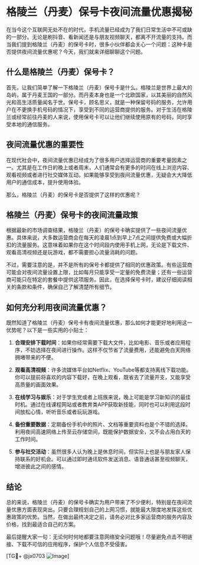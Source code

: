 # 格陵兰（丹麦）保号卡夜间流量优惠揭秘

在当今这个互联网无处不在的时代，手机流量已经成为了我们日常生活中不可或缺的一部分。无论是刷抖音、看新闻还是与朋友视频聊天，都离不开流量的支持。而当我们提到格陵兰（丹麦）的保号卡时，很多小伙伴都会关心一个问题：这种卡是否提供夜间流量优惠呢？今天，我们就来详细聊聊这个问题。

## 什么是格陵兰（丹麦）保号卡？

首先，让我们简单了解一下格陵兰（丹麦）保号卡是什么。格陵兰是世界上最大的岛屿，属于丹麦王国的一部分。而丹麦本身也是一个北欧国家，以其美丽的自然风光和高生活质量闻名于世。保号卡，顾名思义，就是一种保留号码的服务，允许用户在不更换手机号码的情况下，享受到不同的运营商提供的服务。对于生活在格陵兰或经常前往丹麦的人来说，使用保号卡可以让他们继续使用原有的号码，同时享受本地的通信服务。

## 夜间流量优惠的重要性

在现代社会中，夜间流量优惠已经成为了很多用户选择运营商的重要考量因素之一。尤其是在工作日的晚上或者周末，人们通常会有更多的时间在线上浏览内容、观看视频或者进行社交媒体互动。如果能够享受到夜间流量优惠，无疑会大大降低用户的通信成本，提升使用体验。

那么，格陵兰（丹麦）的保号卡是否提供了这样的优惠呢？

## 格陵兰（丹麦）保号卡的夜间流量政策

根据最新的市场调查结果，格陵兰（丹麦）的保号卡确实提供了一些夜间流量优惠。具体来说，大多数运营商会在每天的凌晨1点到早上7点之间提供免费或大幅折扣的流量服务。这意味着如果你在这个时间段内使用手机上网，无论是下载文件、观看高清视频还是玩游戏，都不需要担心流量消耗的问题。

不过，需要注意的是，并不是所有的保号卡都提供了相同的优惠政策。有些运营商可能会对夜间流量设置上限，比如每月只能享受一定量的免费流量；还有一些运营商可能只在特定的套餐中提供这项服务。因此，在选择保号卡时，建议仔细阅读相关的条款和条件，确保自己了解清楚所有细节。

## 如何充分利用夜间流量优惠？

既然知道了格陵兰（丹麦）保号卡有夜间流量优惠，那么如何才能更好地利用这一优势呢？以下是一些实用的小贴士：

1. **合理安排下载时间**：如果你经常需要下载大文件，比如电影、音乐或者应用程序，不妨选择在夜间进行操作。这样不仅节省了流量费用，还能避免白天网络拥堵带来的不便。
   
2. **观看高清视频**：许多流媒体平台如Netflix、YouTube等都支持离线下载功能。你可以提前将喜欢的内容下载好，在晚上观看，既省去了流量开支，又能享受高质量的画面效果。
   
3. **在线学习与娱乐**：对于学生党或者上班族来说，晚上可能是学习新知识的最佳时机。通过在线课程网站或者教育类APP获取新技能，同时也可以利用这段时间放松心情，听听音乐或者玩玩游戏。

4. **备份重要数据**：定期备份手机中的照片、文档等重要资料也是个不错的选择。利用夜间高速网络上传至云存储空间，既能保护数据安全，又不会占用白天的工作时间。

5. **参与社交活动**：虽然很多人认为晚上是休息时间，但实际上也是与朋友家人保持联系的好机会。可以通过即时通讯软件发送消息、语音通话甚至视频聊天，增进彼此之间的感情。

## 结论

总的来说，格陵兰（丹麦）的保号卡确实为用户带来了不少便利，特别是在夜间流量优惠方面表现突出。只要合理规划自己的上网习惯，就能最大限度地发挥这些优惠政策的优势。当然，在做出最终决定之前，请务必对比多家运营商的服务内容及价格，找到最适合自己的方案。

最后提醒大家一句：无论何时何地都要注意网络安全问题哦！尽量避免点击不明链接、下载不可信的应用程序，保护个人信息不受侵害。

[TG💪+ @jx0703 ![Image](https://github.com/user-attachments/assets/dbca1d08-cadb-493c-b0ec-ad6f7a83f270)]